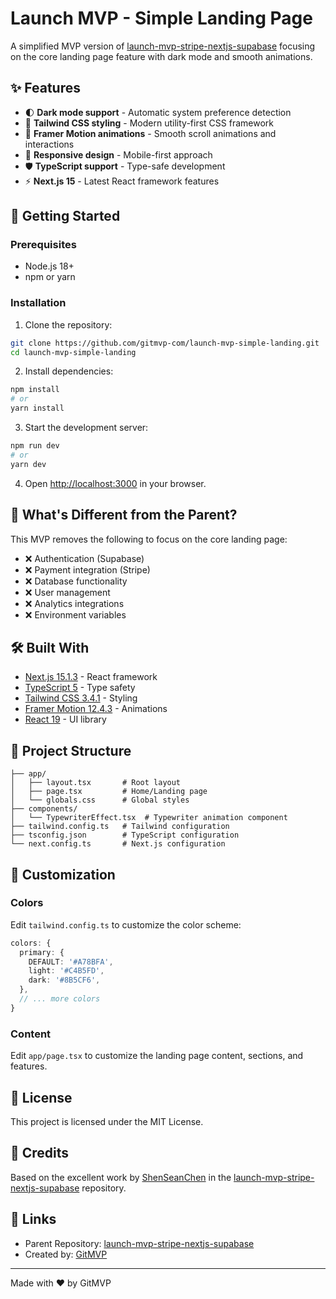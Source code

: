 # Launch MVP - Simple Landing Page

A simplified MVP version of [launch-mvp-stripe-nextjs-supabase](https://github.com/shenseanchen/launch-mvp-stripe-nextjs-supabase) focusing on the core landing page feature with dark mode and smooth animations.

## ✨ Features

- 🌓 **Dark mode support** - Automatic system preference detection
- 🎨 **Tailwind CSS styling** - Modern utility-first CSS framework
- 🔄 **Framer Motion animations** - Smooth scroll animations and interactions
- 📱 **Responsive design** - Mobile-first approach
- 🛡️ **TypeScript support** - Type-safe development
- ⚡ **Next.js 15** - Latest React framework features

## 🚀 Getting Started

### Prerequisites

- Node.js 18+
- npm or yarn

### Installation

1. Clone the repository:

```bash
git clone https://github.com/gitmvp-com/launch-mvp-simple-landing.git
cd launch-mvp-simple-landing
```

2. Install dependencies:

```bash
npm install
# or
yarn install
```

3. Start the development server:

```bash
npm run dev
# or
yarn dev
```

4. Open [http://localhost:3000](http://localhost:3000) in your browser.

## 📖 What's Different from the Parent?

This MVP removes the following to focus on the core landing page:

- ❌ Authentication (Supabase)
- ❌ Payment integration (Stripe)
- ❌ Database functionality
- ❌ User management
- ❌ Analytics integrations
- ❌ Environment variables

## 🛠️ Built With

- [Next.js 15.1.3](https://nextjs.org/) - React framework
- [TypeScript 5](https://www.typescriptlang.org/) - Type safety
- [Tailwind CSS 3.4.1](https://tailwindcss.com/) - Styling
- [Framer Motion 12.4.3](https://www.framer.com/motion/) - Animations
- [React 19](https://react.dev/) - UI library

## 📁 Project Structure

```
├── app/
│   ├── layout.tsx       # Root layout
│   ├── page.tsx         # Home/Landing page
│   └── globals.css      # Global styles
├── components/
│   └── TypewriterEffect.tsx  # Typewriter animation component
├── tailwind.config.ts   # Tailwind configuration
├── tsconfig.json        # TypeScript configuration
└── next.config.ts       # Next.js configuration
```

## 🎨 Customization

### Colors

Edit `tailwind.config.ts` to customize the color scheme:

```typescript
colors: {
  primary: {
    DEFAULT: '#A78BFA',
    light: '#C4B5FD',
    dark: '#8B5CF6',
  },
  // ... more colors
}
```

### Content

Edit `app/page.tsx` to customize the landing page content, sections, and features.

## 📝 License

This project is licensed under the MIT License.

## 🙏 Credits

Based on the excellent work by [ShenSeanChen](https://github.com/ShenSeanChen) in the [launch-mvp-stripe-nextjs-supabase](https://github.com/shenseanchen/launch-mvp-stripe-nextjs-supabase) repository.

## 🔗 Links

- Parent Repository: [launch-mvp-stripe-nextjs-supabase](https://github.com/shenseanchen/launch-mvp-stripe-nextjs-supabase)
- Created by: [GitMVP](https://github.com/gitmvp-com)

---

Made with ❤️ by GitMVP
